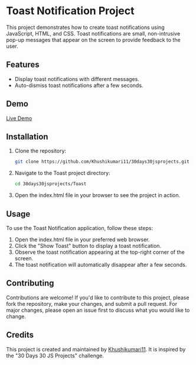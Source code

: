 # Toast Notification Project

This project demonstrates how to create toast notifications using JavaScript, HTML, and CSS. Toast notifications are small, non-intrusive pop-up messages that appear on the screen to provide feedback to the user.

## Features

- Display toast notifications with different messages.
- Auto-dismiss toast notifications after a few seconds.

## Demo

[Live Demo](https://khushikumari11.github.io/30days30jsprojects/Toast)

## Installation

1. Clone the repository:

   ```bash
   git clone https://github.com/Khushikumari11/30days30jsprojects.git

2. Navigate to the Toast project directory:

   ```bash
   cd 30days30jsprojects/Toast
   
3. Open the index.html file in your browser to see the project in action.

## Usage

To use the Toast Notification application, follow these steps:

1. Open the index.html file in your preferred web browser.
2. Click the "Show Toast" button to display a toast notification.
3. Observe the toast notification appearing at the top-right corner of the screen.
4. The toast notification will automatically disappear after a few seconds.

## Contributing

Contributions are welcome! If you'd like to contribute to this project, please fork the repository, make your changes, and submit a pull request. For major changes, please open an issue first to discuss what you would like to change.

## Credits

This project is created and maintained by [Khushikumari11](https://github.com/Khushikumari11). It is inspired by the "30 Days 30 JS Projects" challenge.
